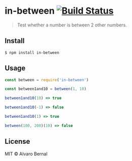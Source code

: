 # in-between [![Build Status](https://travis-ci.org/alvarobernalg/in-between.svg?branch=master)](https://travis-ci.org/alvarobernalg/in-between)

> Test whether a number is between 2 other numbers. 


## Install

```
$ npm install in-between
```


## Usage

```js
const between = require('in-between')

const between1and10 = between(1, 10)

between1and10(10) => true

between1and10(-1) => false

between1and10(1) => true

between(100, 200)(10) => false

```

## License

MIT © Alvaro Bernal